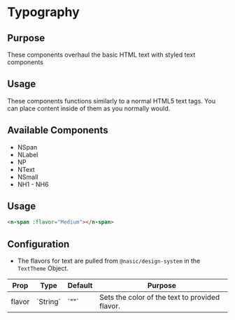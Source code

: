 # Typography


## Purpose

These components overhaul the basic HTML text with styled text components

## Usage

These components functions similarly to a normal HTML5 text tags. You can place content inside of them as you normally would.


## Available Components
- NSpan
- NLabel
- NP
- NText
- NSmall
- NH1 - NH6

## Usage

```html
<n-span :flavor="Medium"></n-span>
```

## Configuration

- The flavors for text are pulled from `@nasic/design-system` in the `TextTheme` Object.

<table>
    <thead>
        <tr>
            <th>Prop</th>
            <th>Type</th>
            <th>Default</th>
            <th>Purpose</th>
        </tr>
    </thead>
    <tbody>    
        <tr>
            <td>flavor</td>
            <td>`String`</td>
            <td>`""`</td>
            <td>Sets the color of the text to provided flavor.</td>
        </tr>
    </tbody>
</table>